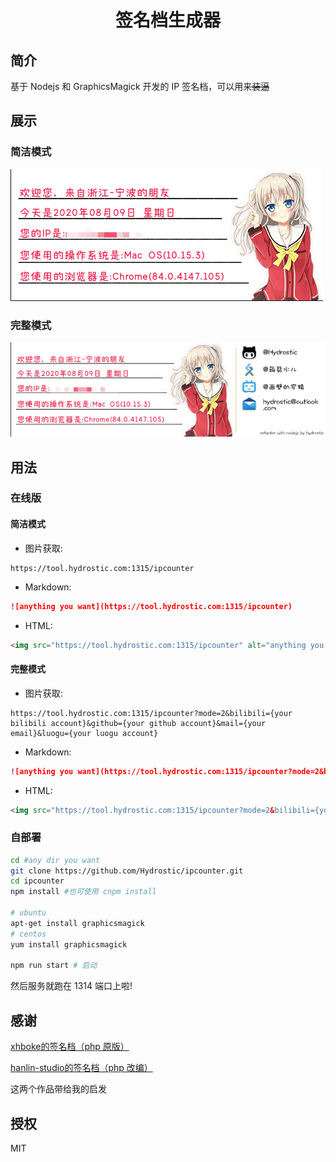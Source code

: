 <div align="center">

# 签名档生成器
</div>

## 简介
基于 Nodejs 和 GraphicsMagick 开发的 IP 签名档，可以用来~~装逼~~
## 展示
### 简洁模式
![简洁模式](https://github.com/Hydrostic/ipcounter/blob/master/show_1.png)
### 完整模式
![完整模式](https://github.com/Hydrostic/ipcounter/blob/master/show_2.png)
## 用法
### 在线版
#### 简洁模式
- 图片获取: 
```
https://tool.hydrostic.com:1315/ipcounter
```
- Markdown: 
```markdown
![anything you want](https://tool.hydrostic.com:1315/ipcounter)
```
- HTML:
```html
<img src="https://tool.hydrostic.com:1315/ipcounter" alt="anything you want">
```
#### 完整模式
- 图片获取: 
```
https://tool.hydrostic.com:1315/ipcounter?mode=2&bilibili={your bilibili account}&github={your github account}&mail={your email}&luogu={your luogu account}
```
- Markdown: 
```markdown
![anything you want](https://tool.hydrostic.com:1315/ipcounter?mode=2&bilibili={your bilibili account}&github={your github account}&mail={your email}&luogu={your luogu account})
```
- HTML:
```html
<img src="https://tool.hydrostic.com:1315/ipcounter?mode=2&bilibili={your bilibili account}&github={your github account}&mail={your email}&luogu={your luogu account}" alt="anything you want">
```

### 自部署
```bash
cd #any dir you want
git clone https://github.com/Hydrostic/ipcounter.git
cd ipcounter
npm install #也可使用 cnpm install

# ubuntu
apt-get install graphicsmagick
# centos
yum install graphicsmagick

npm run start # 启动
```
然后服务就跑在 1314 端口上啦!

## 感谢

[xhboke的签名档（php 原版）](https://github.com/xhboke/IP)

[hanlin-studio的签名档（php 改编）](https://github.com/hanlin-studio/IP)

这两个作品带给我的启发

## 授权
MIT